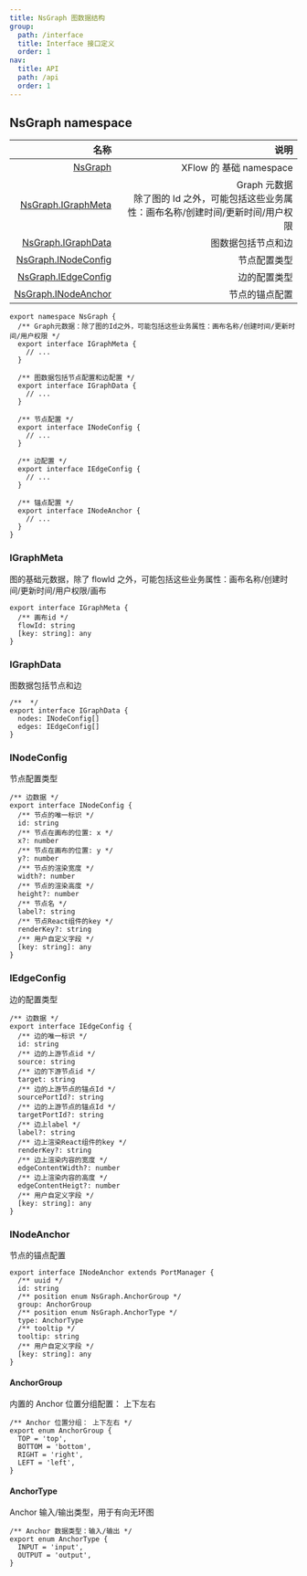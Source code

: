 ```yaml
---
title: NsGraph 图数据结构
group:
  path: /interface
  title: Interface 接口定义
  order: 1
nav:
  title: API
  path: /api
  order: 1
---
```


## NsGraph namespace

|                                                   名称 |                                                                                          说明 |
| -----------------------------------------------------: | --------------------------------------------------------------------------------------------: |
|       [NsGraph](/docs/api/interface#nsgraph-namespace) |                                                                       XFlow 的 基础 namespace |
|   [NsGraph.IGraphMeta](/docs/api/interface#igraphmeta) | Graph 元数据 <br> 除了图的 Id 之外，可能包括这些业务属性：画布名称/创建时间/更新时间/用户权限 |
|   [NsGraph.IGraphData](/docs/api/interface#igraphmeta) |                                                                            图数据包括节点和边 |
| [NsGraph.INodeConfig](/docs/api/interface#inodeconfig) |                                                                                  节点配置类型 |
| [NsGraph.IEdgeConfig](/docs/api/interface#iedgeconfig) |                                                                                  边的配置类型 |
| [NsGraph.INodeAnchor](/docs/api/interface#inodeanchor) |                                                                                节点的锚点配置 |

```tsx | pure
export namespace NsGraph {
  /** Graph元数据：除了图的Id之外，可能包括这些业务属性：画布名称/创建时间/更新时间/用户权限 */
  export interface IGraphMeta {
    // ...
  }

  /** 图数据包括节点配置和边配置 */
  export interface IGraphData {
    // ...
  }

  /** 节点配置 */
  export interface INodeConfig {
    // ...
  }

  /** 边配置 */
  export interface IEdgeConfig {
    // ...
  }

  /** 锚点配置 */
  export interface INodeAnchor {
    // ...
  }
}
```

### IGraphMeta

图的基础元数据，除了 flowId 之外，可能包括这些业务属性：画布名称/创建时间/更新时间/用户权限/画布

```tsx | pure
export interface IGraphMeta {
  /** 画布id */
  flowId: string
  [key: string]: any
}
```

### IGraphData

图数据包括节点和边

```tsx | pure
/**  */
export interface IGraphData {
  nodes: INodeConfig[]
  edges: IEdgeConfig[]
}
```

### INodeConfig

节点配置类型

```tsx | pure
/** 边数据 */
export interface INodeConfig {
  /** 节点的唯一标识 */
  id: string
  /** 节点在画布的位置: x */
  x?: number
  /** 节点在画布的位置: y */
  y?: number
  /** 节点的渲染宽度 */
  width?: number
  /** 节点的渲染高度 */
  height?: number
  /** 节点名 */
  label?: string
  /** 节点React组件的key */
  renderKey?: string
  /** 用户自定义字段 */
  [key: string]: any
}
```

### IEdgeConfig

边的配置类型

```tsx | pure
/** 边数据 */
export interface IEdgeConfig {
  /** 边的唯一标识 */
  id: string
  /** 边的上游节点id */
  source: string
  /** 边的下游节点id */
  target: string
  /** 边的上游节点的锚点Id */
  sourcePortId?: string
  /** 边的上游节点的锚点Id */
  targetPortId?: string
  /** 边上label */
  label?: string
  /** 边上渲染React组件的key */
  renderKey?: string
  /** 边上渲染内容的宽度 */
  edgeContentWidth?: number
  /** 边上渲染内容的高度 */
  edgeContentHeigt?: number
  /** 用户自定义字段 */
  [key: string]: any
}
```

### INodeAnchor

节点的锚点配置

```tsx | pure
export interface INodeAnchor extends PortManager {
  /** uuid */
  id: string
  /** position enum NsGraph.AnchorGroup */
  group: AnchorGroup
  /** position enum NsGraph.AnchorType */
  type: AnchorType
  /** tooltip */
  tooltip: string
  /** 用户自定义字段 */
  [key: string]: any
}
```

#### AnchorGroup

内置的 Anchor 位置分组配置： 上下左右

```tsx | pure
/** Anchor 位置分组： 上下左右 */
export enum AnchorGroup {
  TOP = 'top',
  BOTTOM = 'bottom',
  RIGHT = 'right',
  LEFT = 'left',
}
```

#### AnchorType

Anchor 输入/输出类型，用于有向无环图

```tsx | pure
/** Anchor 数据类型：输入/输出 */
export enum AnchorType {
  INPUT = 'input',
  OUTPUT = 'output',
}
```
